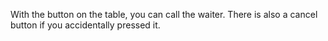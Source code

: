 With the button on the table, you can call the waiter. There is also a cancel button if you accidentally pressed it.
